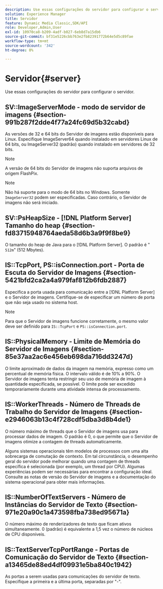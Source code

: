 ```yaml
---
description: Use essas configurações do servidor para configurar o servidor.
solution: Experience Manager
title: Servidor
feature: Dynamic Media Classic,SDK/API
role: Developer,Admin,User
exl-id: 10970ca8-b209-4adf-b027-6eb8d7a15db6
source-git-commit: bf31e5226cbb763e2fb82391772b64e5d5c89fae
workflow-type: tm+mt
source-wordcount: '342'
ht-degree: 0%

---
```


# Servidor{#server}

Use essas configurações do servidor para configurar o servidor.

## SV::ImageServerMode - modo de servidor de imagens {#section-991b287f2dde4f77a24fc69d5b32cabd}

As versões de 32 e 64 bits do Servidor de imagens estão disponíveis para Linux. Especifique ImageServer64 quando instalado em servidores Linux de 64 bits, ou ImageServer32 (padrão) quando instalado em servidores de 32 bits.

>[!NOTE]
>
>A versão de 64 bits do Servidor de imagens não suporta arquivos de origem FlashPix.

>[!NOTE]
>
>Não há suporte para o modo de 64 bits no Windows. Somente `ImageServer32` podem ser especificadas. Caso contrário, o Servidor de imagens não será iniciado.

## SV::PsHeapSize - [!DNL Platform Server] Tamanho do heap {#section-fd83715948764aeda58d6b3a9f9f8be9}

O tamanho do heap de Java para o [!DNL Platform Server]. O padrão é &quot; `512m`&quot; (512 Mbytes).

## IS::TcpPort, PS::isConnection.port - Porta de Escuta do Servidor de Imagens {#section-5421bfd2ca2a4a979faf812b6fdb2887}

Especifica a porta usada para comunicação entre a [!DNL Platform Server] e o Servidor de imagens. Certifique-se de especificar um número de porta que não seja usado no sistema host.

>[!NOTE]
>
>Para que o Servidor de imagens funcione corretamente, o mesmo valor deve ser definido para `IS::TcpPort` e `PS::isConnection.port`.

## IS::PhysicalMemory - Limite de Memória do Servidor de Imagens {#section-85e37aa2ac6e456eb698da716dd3247d}

O limite aproximado de dados da imagem na memória, expresso como um percentual de memória física. O intervalo válido é de 10% a 90%. O Servidor de imagens tenta restringir seu uso de memória de imagem à quantidade especificada, se possível. O limite pode ser excedido temporariamente durante uma atividade intensa de processamento.

## IS::WorkerThreads - Número de Threads de Trabalho do Servidor de Imagens {#section-e2946063b13c4f728cdf5dba3d8b4de1}

O número máximo de threads que o Servidor de imagens usa para processar dados de imagem. O padrão é 0, o que permite que o Servidor de imagens otimize a contagem de threads automaticamente.

Alguns sistemas operacionais têm modelos de processos com uma alta sobrecarga de comutação de contexto. Em tal circunstância, o desempenho geral do servidor pode melhorar quando uma contagem de threads específica é selecionada (por exemplo, um thread por CPU). Algumas experiências podem ser necessárias para encontrar a configuração ideal. Consulte as notas de versão do Servidor de imagens e a documentação do sistema operacional para obter mais informações.

## IS::NumberOfTextServers - Número de Instâncias do Servidor de Texto {#section-971e20a90c1a473598fba738ed95671a}

O número máximo de renderizadores de texto que ficam ativos simultaneamente. 0 (padrão) é equivalente a 1,5 vez o número de núcleos de CPU disponíveis.

## IS::TextServerTcpPortRange - Portas de Comunicação do Servidor de Texto {#section-a13465de88ed4df09931e5ba840c1942}

As portas a serem usadas para comunicações do servidor de texto. Especifique a primeira e a última porta, separadas por &quot;-&quot;.
